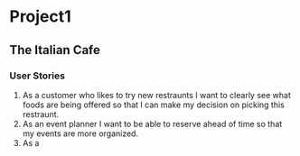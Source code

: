 # Project1

## The Italian Cafe

### User Stories
1. As a customer who likes to try new restraunts I want to clearly see what foods are being offered so that I can make my decision on picking this restraunt.
2. As an event planner I want to be able to reserve ahead of time so that my events are more organized.
3. As a 
